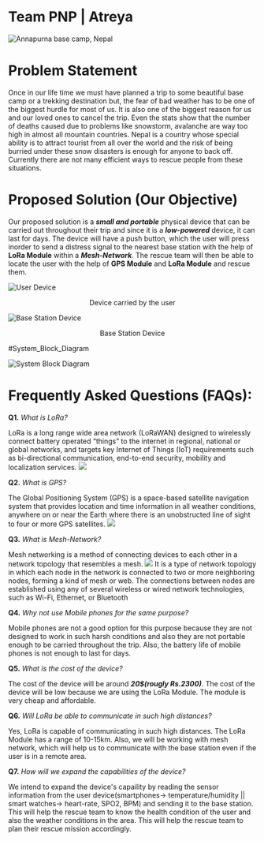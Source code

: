 # Team PNP | Atreya

![Annapurna base camp, Nepal](https://aidadventure.com/wp-content/uploads/2018/05/annapurna-base-camp-trek.jpg)

# Problem Statement

Once in our life time we must have planned a trip to some beautiful base camp or a trekking destination but, the fear of bad weather has to be one of the biggest hurdle for most of us. It is also one of the biggest reason for us and our loved ones to cancel the trip. Even the stats show that the number of deaths caused due to problems like snowstorm, avalanche are way too high in almost all mountain countries. Nepal is a country whose special ability is to attract tourist from all over the world and the risk of being burried under these snow disasters is enough for anyone to back off. Currently there are not many efficient ways to rescue people from these situations.

# Proposed Solution (**Our Objective**)
Our proposed solution is a ***small and portable*** physical device that can be carried out throughout their trip and since it is a ***low-powered*** device, it can last for days. The device will have a push button, which the user will press inorder to send a distress signal to the nearest base station with the help of **LoRa Module** within a ***Mesh-Network***. The rescue team will then be able to locate the user with the help of **GPS Module** and **LoRa Module** and rescue them.

![User Device](https://i.ibb.co/3RGmjgb/user.jpg)
<p align='center'>Device carried by the user</p>

![Base Station Device](https://i.ibb.co/G5K0410/base.jpg)
<p align='center'>Base Station Device</p>


#System_Block_Diagram

![System Block Diagram](https://ibb.co/tmRDDH4)



# Frequently Asked Questions (FAQs):

**Q1.** *What is LoRa?*

LoRa is a long range wide area network (LoRaWAN) designed to wirelessly connect battery operated “things” to the internet in regional, national or global networks, and targets key Internet of Things (IoT) requirements such as bi-directional communication, end-to-end security, mobility and localization services.
![](https://www.makerfabs.com/image/cache/makerfabs/SX1276%20LoRa%20Module%20915MHz%20RFM95/SX1276%20LoRa%20Module%20915MHz%20RFM95-1000x750.jpg)

**Q2.** *What is GPS?*

The Global Positioning System (GPS) is a space-based satellite navigation system that provides location and time information in all weather conditions, anywhere on or near the Earth where there is an unobstructed line of sight to four or more GPS satellites.
![](https://images.squarespace-cdn.com/content/v1/59b037304c0dbfb092fbe894/1561135682906-WWEYOIG7JWB7N7W2NKEE/neo6m_main.JPG?format=1500w)

**Q3.** *What is Mesh-Network?*

Mesh networking is a method of connecting devices to each other in a network topology that resembles a mesh. 
![](https://i.ytimg.com/vi/9d1qyeix2pk/maxresdefault.jpg)
It is a type of network topology in which each node in the network is connected to two or more neighboring nodes, forming a kind of mesh or web. The connections between nodes are established using any of several wireless or wired network technologies, such as Wi-Fi, Ethernet, or Bluetooth


**Q4.** *Why not use Mobile phones for the same purpose?*

Mobile phones are not a good option for this purpose because they are not designed to work in such harsh conditions and also they are not portable enough to be carried throughout the trip. Also, the battery life of mobile phones is not enough to last for days.

**Q5.** *What is the cost of the device?*

The cost of the device will be around ***20$(rougly Rs.2300)***. The cost of the device will be low because we are using the LoRa Module. The module is very cheap and affordable.

**Q6.** *Will LoRa be able to communicate in such high distances?*

Yes, LoRa is capable of communicating in such high distances. The LoRa Module has a range of 10-15km. Also, we will be working with mesh network, which will help us to communicate with the base station even if the user is in a remote area.

**Q7.** *How will we expand the capabilities of the device?*

We intend to expand the device's capaility by reading the sensor information from the user device(smartphones-> temperature/humidity || smart watches-> heart-rate, SPO2, BPM) and sending it to the base station. This will help the rescue team to know the health condition of the user and also the weather conditions in the area. This will help the rescue team to plan their rescue mission accordingly.